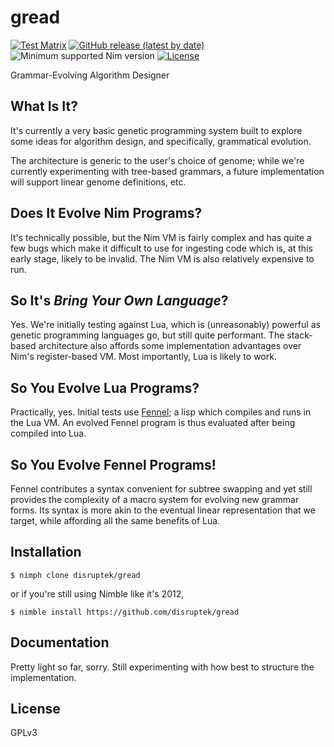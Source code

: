 # gread

[![Test Matrix](https://github.com/disruptek/gread/workflows/CI/badge.svg)](https://github.com/disruptek/gread/actions?query=workflow%3ACI)
[![GitHub release (latest by date)](https://img.shields.io/github/v/release/disruptek/gread?style=flat)](https://github.com/disruptek/gread/releases/latest)
![Minimum supported Nim version](https://img.shields.io/badge/nim-1.5.1%2B-informational?style=flat&logo=nim)
[![License](https://img.shields.io/github/license/disruptek/gread?style=flat)](#license)

Grammar-Evolving Algorithm Designer

## What Is It?

It's currently a very basic genetic programming system built to explore some
ideas for algorithm design, and specifically, grammatical evolution.

The architecture is generic to the user's choice of genome; while we're
currently experimenting with tree-based grammars, a future implementation
will support linear genome definitions, etc.

## Does It Evolve Nim Programs?

It's technically possible, but the Nim VM is fairly complex and has quite a few
bugs which make it difficult to use for ingesting code which is, at this early
stage, likely to be invalid.  The Nim VM is also relatively expensive to run.

## So It's _Bring Your Own Language_?

Yes. We're initially testing against Lua, which is (unreasonably) powerful
as genetic programming languages go, but still quite performant. The
stack-based architecture also affords some implementation advantages over Nim's
register-based VM. Most importantly, Lua is likely to work.

## So You Evolve Lua Programs?

Practically, yes. Initial tests use [Fennel](https://fennel-lang.org/); a
lisp which compiles and runs in the Lua VM. An evolved Fennel program is thus
evaluated after being compiled into Lua.

## So You Evolve Fennel Programs!

Fennel contributes a syntax convenient for subtree swapping and yet still
provides the complexity of a macro system for evolving new grammar forms.
Its syntax is more akin to the eventual linear representation that we target,
while affording all the same benefits of Lua.

## Installation

```
$ nimph clone disruptek/gread
```
or if you're still using Nimble like it's 2012,
```
$ nimble install https://github.com/disruptek/gread
```

## Documentation

Pretty light so far, sorry. Still experimenting with how best to structure the
implementation.

## License
GPLv3
